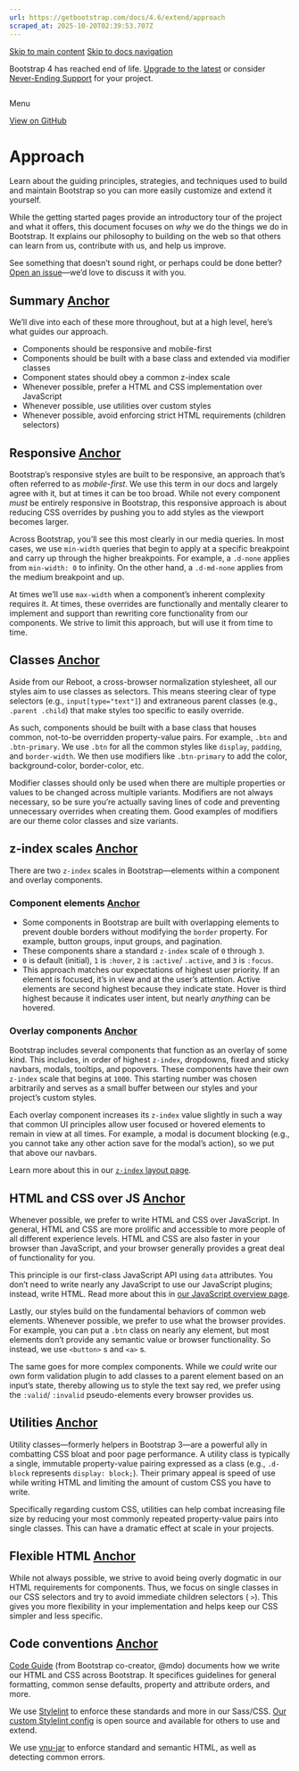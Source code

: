 ```yaml
---
url: https://getbootstrap.com/docs/4.6/extend/approach
scraped_at: 2025-10-20T02:39:53.707Z
---
```


[Skip to main content](https://getbootstrap.com/docs/4.6/extend/approach/#content) [Skip to docs navigation](https://getbootstrap.com/docs/4.6/extend/approach/#bd-docs-nav)

Bootstrap 4 has reached end of life.
[Upgrade to the latest](https://getbootstrap.com/migration/)
or consider
[Never-Ending Support](https://www.herodevs.com/support/nes-bootstrap?utm_source=Bootstrap_site&utm_medium=Banner&utm_campaign=v4_eol)
for your project.

```

```

Menu

[View on GitHub](https://github.com/twbs/bootstrap/blob/v4.6.2/site/content/docs/4.6/extend/approach.md "View and edit this file on GitHub")

# Approach

Learn about the guiding principles, strategies, and techniques used to build and maintain Bootstrap so you can more easily customize and extend it yourself.

While the getting started pages provide an introductory tour of the project and what it offers, this document focuses on _why_ we do the things we do in Bootstrap. It explains our philosophy to building on the web so that others can learn from us, contribute with us, and help us improve.

See something that doesn’t sound right, or perhaps could be done better? [Open an issue](https://github.com/twbs/bootstrap/issues/new)—we’d love to discuss it with you.

## Summary [Anchor](https://getbootstrap.com/docs/4.6/extend/approach/\#summary)

We’ll dive into each of these more throughout, but at a high level, here’s what guides our approach.

- Components should be responsive and mobile-first
- Components should be built with a base class and extended via modifier classes
- Component states should obey a common z-index scale
- Whenever possible, prefer a HTML and CSS implementation over JavaScript
- Whenever possible, use utilities over custom styles
- Whenever possible, avoid enforcing strict HTML requirements (children selectors)

## Responsive [Anchor](https://getbootstrap.com/docs/4.6/extend/approach/\#responsive)

Bootstrap’s responsive styles are built to be responsive, an approach that’s often referred to as _mobile-first_. We use this term in our docs and largely agree with it, but at times it can be too broad. While not every component _must_ be entirely responsive in Bootstrap, this responsive approach is about reducing CSS overrides by pushing you to add styles as the viewport becomes larger.

Across Bootstrap, you’ll see this most clearly in our media queries. In most cases, we use `min-width` queries that begin to apply at a specific breakpoint and carry up through the higher breakpoints. For example, a `.d-none` applies from `min-width: 0` to infinity. On the other hand, a `.d-md-none` applies from the medium breakpoint and up.

At times we’ll use `max-width` when a component’s inherent complexity requires it. At times, these overrides are functionally and mentally clearer to implement and support than rewriting core functionality from our components. We strive to limit this approach, but will use it from time to time.

## Classes [Anchor](https://getbootstrap.com/docs/4.6/extend/approach/\#classes)

Aside from our Reboot, a cross-browser normalization stylesheet, all our styles aim to use classes as selectors. This means steering clear of type selectors (e.g., `input[type="text"]`) and extraneous parent classes (e.g., `.parent .child`) that make styles too specific to easily override.

As such, components should be built with a base class that houses common, not-to-be overridden property-value pairs. For example, `.btn` and `.btn-primary`. We use `.btn` for all the common styles like `display`, `padding`, and `border-width`. We then use modifiers like `.btn-primary` to add the color, background-color, border-color, etc.

Modifier classes should only be used when there are multiple properties or values to be changed across multiple variants. Modifiers are not always necessary, so be sure you’re actually saving lines of code and preventing unnecessary overrides when creating them. Good examples of modifiers are our theme color classes and size variants.

## z-index scales [Anchor](https://getbootstrap.com/docs/4.6/extend/approach/\#z-index-scales)

There are two `z-index` scales in Bootstrap—elements within a component and overlay components.

### Component elements [Anchor](https://getbootstrap.com/docs/4.6/extend/approach/\#component-elements)

- Some components in Bootstrap are built with overlapping elements to prevent double borders without modifying the `border` property. For example, button groups, input groups, and pagination.
- These components share a standard `z-index` scale of `0` through `3`.
- `0` is default (initial), `1` is `:hover`, `2` is `:active`/ `.active`, and `3` is `:focus`.
- This approach matches our expectations of highest user priority. If an element is focused, it’s in view and at the user’s attention. Active elements are second highest because they indicate state. Hover is third highest because it indicates user intent, but nearly _anything_ can be hovered.

### Overlay components [Anchor](https://getbootstrap.com/docs/4.6/extend/approach/\#overlay-components)

Bootstrap includes several components that function as an overlay of some kind. This includes, in order of highest `z-index`, dropdowns, fixed and sticky navbars, modals, tooltips, and popovers. These components have their own `z-index` scale that begins at `1000`. This starting number was chosen arbitrarily and serves as a small buffer between our styles and your project’s custom styles.

Each overlay component increases its `z-index` value slightly in such a way that common UI principles allow user focused or hovered elements to remain in view at all times. For example, a modal is document blocking (e.g., you cannot take any other action save for the modal’s action), so we put that above our navbars.

Learn more about this in our [`z-index` layout page](https://getbootstrap.com/docs/4.6/layout/overview/#z-index).

## HTML and CSS over JS [Anchor](https://getbootstrap.com/docs/4.6/extend/approach/\#html-and-css-over-js)

Whenever possible, we prefer to write HTML and CSS over JavaScript. In general, HTML and CSS are more prolific and accessible to more people of all different experience levels. HTML and CSS are also faster in your browser than JavaScript, and your browser generally provides a great deal of functionality for you.

This principle is our first-class JavaScript API using `data` attributes. You don’t need to write nearly any JavaScript to use our JavaScript plugins; instead, write HTML. Read more about this in [our JavaScript overview page](https://getbootstrap.com/docs/4.6/getting-started/javascript/#data-attributes).

Lastly, our styles build on the fundamental behaviors of common web elements. Whenever possible, we prefer to use what the browser provides. For example, you can put a `.btn` class on nearly any element, but most elements don’t provide any semantic value or browser functionality. So instead, we use `<button>` s and `<a>` s.

The same goes for more complex components. While we _could_ write our own form validation plugin to add classes to a parent element based on an input’s state, thereby allowing us to style the text say red, we prefer using the `:valid`/ `:invalid` pseudo-elements every browser provides us.

## Utilities [Anchor](https://getbootstrap.com/docs/4.6/extend/approach/\#utilities)

Utility classes—formerly helpers in Bootstrap 3—are a powerful ally in combatting CSS bloat and poor page performance. A utility class is typically a single, immutable property-value pairing expressed as a class (e.g., `.d-block` represents `display: block;`). Their primary appeal is speed of use while writing HTML and limiting the amount of custom CSS you have to write.

Specifically regarding custom CSS, utilities can help combat increasing file size by reducing your most commonly repeated property-value pairs into single classes. This can have a dramatic effect at scale in your projects.

## Flexible HTML [Anchor](https://getbootstrap.com/docs/4.6/extend/approach/\#flexible-html)

While not always possible, we strive to avoid being overly dogmatic in our HTML requirements for components. Thus, we focus on single classes in our CSS selectors and try to avoid immediate children selectors ( `>`). This gives you more flexibility in your implementation and helps keep our CSS simpler and less specific.

## Code conventions [Anchor](https://getbootstrap.com/docs/4.6/extend/approach/\#code-conventions)

[Code Guide](https://codeguide.co/) (from Bootstrap co-creator, @mdo) documents how we write our HTML and CSS across Bootstrap. It specifices guidelines for general formatting, common sense defaults, property and attribute orders, and more.

We use [Stylelint](https://stylelint.io/) to enforce these standards and more in our Sass/CSS. [Our custom Stylelint config](https://github.com/twbs/stylelint-config-twbs-bootstrap) is open source and available for others to use and extend.

We use [vnu-jar](https://www.npmjs.com/package/vnu-jar) to enforce standard and semantic HTML, as well as detecting common errors.